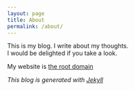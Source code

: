 ```yaml
---
layout: page
title: About
permalink: /about/
---
```


This is my blog. I write about my thoughts. <br />
I would be delighted if you take a look.

My website is [the root domain](/)

*This blog is generated with [Jekyll](https://jekyllrb.com)*
